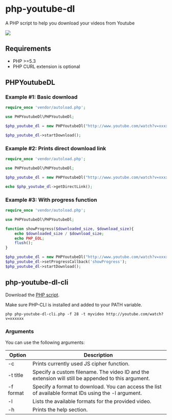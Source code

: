 # php-youtube-dl
A PHP script to help you download your videos from Youtube

![](http://www.aladdian.com/img/ytdl.png)


## Requirements
* PHP >=5.3
* PHP CURL extension is optional

## PHPYoutubeDL

### Example #1: Basic download
```php
require_once 'vendor/autoload.php';

use PHPYoutubeDl\PHPYoutubeDl;

$php_youtube_dl = new PHPYoutubeDl("http://www.youtube.com/watch?v=xxxxxx");

$php_youtube_dl->startDownload();
```

### Example #2: Prints direct download link
```php
require_once 'vendor/autoload.php';

use PHPYoutubeDl\PHPYoutubeDl;

$php_youtube_dl = new PHPYoutubeDl("http://www.youtube.com/watch?v=xxxxxx");

echo $php_youtube_dl->getDirectLink();
```

### Example #3: With progress function
```php
require_once 'vendor/autoload.php';

use PHPYoutubeDl\PHPYoutubeDl;

function showProgress($downloaded_size, $download_size){
	echo $downloaded_size / $download_size;
	echo PHP_EOL;
	flush();
}

$php_youtube_dl = new PHPYoutubeDl("http://www.youtube.com/watch?v=xxxxxx");
$php_youtube_dl->setProgressCallback('showProgress');
$php_youtube_dl->startDownload();
```

## php-youtube-dl-cli
Download the [PHP script][php].

[php]: https://raw.githubusercontent.com/aladdindev/php-youtube-dl/master/src/php-youtube-dl-cli.php

Make sure PHP-CLI is installed and added to your PATH variable.

```
php php-youtube-dl-cli.php -f 28 -t myvideo http://youtube.com/watch?v=xxxxxx

```

### Arguments
You can use the following arguments:

| Option | Description |
| ---- | ---- |
| -c | Prints currently used JS cipher function. |
| -t title | Specify a custom filename. The video ID and the extension will still be appended to this argument. |
| -f format | Specify a format to download. You can access the list of available format IDs using the -l argument. |
| -l | Lists the available formats for the provided video. |
| -h | Prints the help section. |
